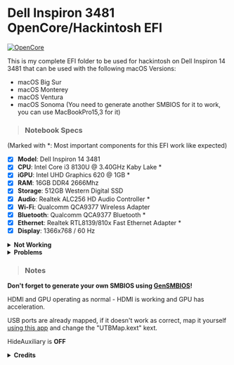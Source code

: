 # Dell Inspiron 3481 OpenCore/Hackintosh EFI
[![OpenCore](https://img.shields.io/badge/OpenCore-0.9.7-red.svg)](https://github.com/acidanthera/OpenCorePkg/releases/latest)

This is my complete EFI folder to be used for hackintosh on Dell Inspiron 14 3481 that can be used with the following macOS Versions:
- macOS Big Sur
- macOS Monterey
- macOS Ventura
- macOS Sonoma (You need to generate another SMBIOS for it to work, you can use MacBookPro15,3 for it)

> ### Notebook Specs
(Marked with *: Most important components for this EFI work like expected)
- [x] <b>Model</b>: Dell Inspiron 14 3481
- [x] <b>CPU</b>: Intel Core i3 8130U @ 3.40GHz Kaby Lake *
- [x] <b>iGPU</b>: Intel UHD Graphics 620 @ 1GB *
- [x] <b>RAM</b>: 16GB DDR4 2666Mhz
- [x] <b>Storage</b>: 512GB Western Digital SSD
- [x] <b>Audio</b>: Realtek ALC256 HD Audio Controller *
- [x] <b>Wi-Fi</b>: Qualcomm QCA9377 Wireless Adapter
- [x] <b>Bluetooth</b>: Qualcomm QCA9377 Bluetooth *
- [x] <b>Ethernet</b>: Realtek RTL8139/810x Fast Ethernet Adapter *
- [x] <b>Display</b>: 1366x768 / 60 Hz

<details>
<summary><strong> Not Working </strong></summary>
<br>
| Wi-Fi 
    
| Internal Screen Brightness   
| Bluetooth

</details>

<details>
<summary><strong> Problems </strong></summary>
<br>

- Bluetooth doesn't work on macOS Ventura and Sonoma
- Wake from sleep just works sometimes and doesn't work on HDMI at all

</details>

> ### Notes
**Don't forget to generate your own SMBIOS using [GenSMBIOS](https://github.com/corpnewt/GenSMBIOS)!**

HDMI and GPU operating as normal - HDMI is working and GPU has acceleration.   

USB ports are already mapped, if it doesn't work as correct, map it yourself [using this app](https://github.com/USBToolBox/tool) and change the "UTBMap.kext" kext.    

HideAuxiliary is **OFF**

<details>
<summary><strong> Credits </strong></summary>
<br>

- [alkindivv](https://github.com//alkindivv/DELL-3421-BigSur) for the readme.
- [Acidanthera](https://github.com/acidanthera) for all the resources that made this possible.
- [Dortania](https://github.com/dortania) for for the OpenCore Install Guide.

</details>
